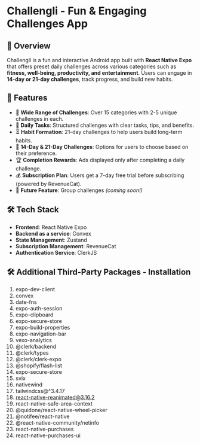 # Challengli - Fun & Engaging Challenges App

## 📌 Overview

Challengli is a fun and interactive Android app built with **React Native Expo** that offers preset daily challenges across various categories such as **fitness, well-being, productivity, and entertainment**. Users can engage in **14-day or 21-day challenges**, track progress, and build new habits.

## 🎯 Features

- 🌟 **Wide Range of Challenges**: Over 15 categories with 2-5 unique challenges in each.
- 📅 **Daily Tasks**: Structured challenges with clear tasks, tips, and benefits.
- ⏳ **Habit Formation**: 21-day challenges to help users build long-term habits.
- 🔄 **14-Day & 21-Day Challenges**: Options for users to choose based on their preference.
- 🏆 **Completion Rewards**: Ads displayed only after completing a daily challenge.
- 💰 **Subscription Plan**: Users get a 7-day free trial before subscribing (powered by RevenueCat).
- 🚀 **Future Feature**: Group challenges _(coming soon!)_

## 🛠 Tech Stack

- **Frontend**: React Native Expo
- **Backend as a service**: Convex
- **State Management**: Zustand
- **Subscription Management**: RevenueCat
- **Authentication Service**: ClerkJS

## 🛠 Additional Third-Party Packages - Installation

1. expo-dev-client
2. convex
3. date-fns
4. expo-auth-session
5. expo-clipboard
6. expo-secure-store
7. expo-build-properties
8. expo-navigation-bar
9. vexo-analytics
10. @clerk/backend
11. @clerk/types
12. @clerk/clerk-expo
13. @shopify/flash-list
14. expo-secure-store
15. svix
16. nativewind
17. tailwindcss@^3.4.17
18. react-native-reanimated@3.16.2
19. react-native-safe-area-context
20. @quidone/react-native-wheel-picker
21. @notifee/react-native
22. @react-native-community/netinfo
23. react-native-purchases
24. react-native-purchases-ui

